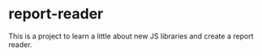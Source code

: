 # report-reader

This is a project to learn a little about new JS libraries and create a report reader.
